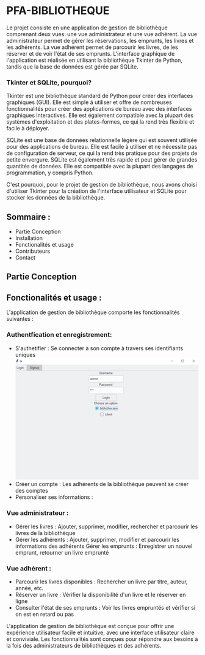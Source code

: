 # PFA-BIBLIOTHEQUE
Le projet consiste en une application de gestion de bibliothèque comprenant deux vues: une vue administrateur et une vue adhérent. La vue administrateur permet de gérer les réservations, les emprunts, les livres et les adhérents. La vue adhérent permet de parcourir les livres, de les réserver et de voir l'état de ses emprunts. L'interface graphique de l'application est réalisée en utilisant la bibliothèque Tkinter de Python, tandis que la base de données est gérée par SQLite.

### Tkinter et SQLite, pourquoi? 
Tkinter est une bibliothèque standard de Python pour créer des interfaces graphiques (GUI). Elle est simple à utiliser et offre de nombreuses fonctionnalités pour créer des applications de bureau avec des interfaces graphiques interactives. Elle est également compatible avec la plupart des systèmes d'exploitation et des plates-formes, ce qui la rend très flexible et facile à déployer.

SQLite est une base de données relationnelle légère qui est souvent utilisée pour des applications de bureau. Elle est facile à utiliser et ne nécessite pas de configuration de serveur, ce qui la rend très pratique pour des projets de petite envergure. SQLite est également très rapide et peut gérer de grandes quantités de données. Elle est compatible avec la plupart des langages de programmation, y compris Python.

C'est pourquoi, pour le projet de gestion de bibliothèque, nous avons choisi d'utiliser Tkinter pour la création de l'interface utilisateur et SQLite pour stocker les données de la bibliothèque.

## Sommaire :
- Partie Conception
- Installation
- Fonctionalités et usage
- Contributeurs
- Contact

## Partie Conception

## Fonctionalités et usage :
L'application de gestion de bibliothèque comporte les fonctionnalités suivantes :

### Authentfication et enregistrement:
- S'authetifier : Se connecter à son compte à travers ses identifiants uniques
![login](login.png)
- Créer un compte : Les adhérents de la bibliothèque peuvent se créer des comptes
- Personaliser ses informations : 
### Vue administrateur :

- Gérer les livres : Ajouter, supprimer, modifier, rechercher et parcourir les livres de la bibliothèque
- Gérer les adhérents : Ajouter, supprimer, modifier et parcourir les informations des adhérents
Gérer les emprunts : Enregistrer un nouvel emprunt, retourner un livre emprunté

### Vue adhérent :

- Parcourir les livres disponibles : Rechercher un livre par titre, auteur, année, etc.
- Réserver un livre : Vérifier la disponibilité d'un livre et le réserver en ligne
- Consulter l'état de ses emprunts : Voir les livres empruntés et vérifier si on est en retard ou pas

L'application de gestion de bibliothèque est conçue pour offrir une expérience utilisateur facile et intuitive, avec une interface utilisateur claire et conviviale. Les fonctionnalités sont conçues pour répondre aux besoins à la fois des administrateurs de bibliothèques et des adhérents.




